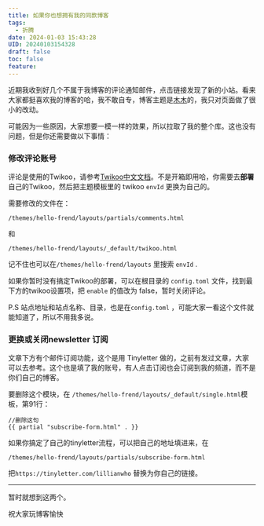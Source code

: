 ```yaml
---
title: 如果你也想拥有我的同款博客
tags:
  - 折腾
date: 2024-01-03 15:43:28
UID: 20240103154328
draft: false
toc: false
feature:
---
```


近期我收到好几个不属于我博客的评论通知邮件，点击链接发现了新的小站。看来大家都挺喜欢我的博客的哈，我不敢自专，博客主题是[木木](https://immmmm.com)的，我只对页面做了很小的改动。

可能因为一些原因，大家想要一模一样的效果，所以拉取了我的整个库。这也没有问题，但是你还需要做以下事情：
<!--more-->
### 修改评论账号

评论是使用的Twikoo，请参考[Twikoo中文文档](https://twikoo.js.org/)。不是开箱即用哈，你需要去**部署**自己的Twikoo，然后把主题模板里的 twikoo `envId` 更换为自己的。

需要修改的文件在：
```
/themes/hello-frend/layouts/partials/comments.html
```

和

```
/themes/hello-frend/layouts/_default/twikoo.html
```

记不住也可以在`/themes/hello-frend/layouts` 里搜索 `envId` .

如果你暂时没有搞定Twikoo的部署，可以在根目录的 `config.toml` 文件，找到最下方的twikoo设置项，把 `enable` 的值改为 false，暂时关闭评论。

P.S 站点地址和站点名称、目录，也是在`config.toml` ，可能大家一看这个文件就能知道了，所以不用我多说。
### 更换或关闭newsletter 订阅

文章下方有个邮件订阅功能，这个是用 Tinyletter 做的，之前有发过文章，大家可以去参考。这个也是填了我的账号，有人点击订阅也会订阅到我的频道，而不是你们自己的博客。

要删除这个模块，在 `/themes/hello-frend/layouts/_default/single.html`模板，第91行：
```
//删除这句
{{ partial "subscribe-form.html" . }}
```
如果你搞定了自己的tinyletter流程，可以把自己的地址填进来，在
```
/themes/hello-frend/layouts/partials/subscribe-form.html
```

把`https://tinyletter.com/lillianwho` 替换为你自己的链接。

---

暂时就想到这两个。

祝大家玩博客愉快